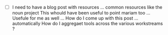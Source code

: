 * [ ] I need to have a blog post with resources ... common resources like the noun project
This whould have been useful to point mariam too ...
Usefule for me as well ...
How do I come up with this post ... automatically 
How do I aggregaet tools across the various workstreams ?